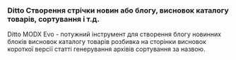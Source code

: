 
<meta http-equiv="Content-Type" content="text/html; charset=utf-8">
<h3>Ditto Створення стрічки новин або блогу, висновок каталогу товарів, сортування і т.д.</h3>
Ditto MODX Evo - потужний інструмент для створення блогу новинних блоків висновок каталогу товарів розбивка на сторінки висновок короткої версії статті генерування архівів сортування за назвою.
